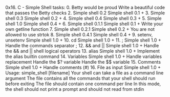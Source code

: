 0x16. C - Simple Shell
tasks:
0. Betty would be proud
Write a beautiful code that passes the Betty checks
2. Simple shell 0.2
Simple shell 0.1 +
3. Simple shell 0.3
Simple shell 0.2 +
4. Simple shell 0.4
Simple shell 0.3 +
5. Simple shell 1.0
Simple shell 0.4 +
6. Simple shell 0.1.1
Simple shell 0.1 +
Write your own getline function
7. Simple shell 0.2.1
Simple shell 0.2 +
You are not allowed to use strtok
8. Simple shell 0.4.1
Simple shell 0.4 +
9. setenv, unsetenv
Simple shell 1.0 +
10. cd
Simple shell 1.0 +
11. ;
Simple shell 1.0 +
Handle the commands separator ;
12. && and ||
Simple shell 1.0 +
Handle the && and || shell logical operators
13. alias
Simple shell 1.0 +
Implement the alias builtin command
14. Variables
Simple shell 1.0 +
Handle variables replacement
Handle the $? variable
Handle the $$ variable
15. Comments
Simple shell 1.0 +
Handle comments (#)
16. File as input
Simple shell 1.0 +
Usage: simple_shell [filename]
Your shell can take a file as a command line argument
The file contains all the commands that your shell should run before exiting
The file should contain one command per line
In this mode, the shell should not print a prompt and should not read from stdin
